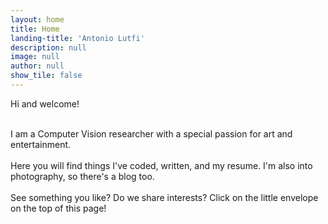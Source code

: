 ```yaml
---
layout: home
title: Home
landing-title: 'Antonio Lutfi'
description: null
image: null
author: null
show_tile: false
---
```


Hi and welcome!<br><br>

I am a Computer Vision researcher with a special passion for art and entertainment. 
<br><br>
Here you will find things I've coded, written, and my resume. I'm also into photography, so there's a blog too.
<br><br>
See something you like? Do we share interests? Click on the little envelope on the top of this page!
